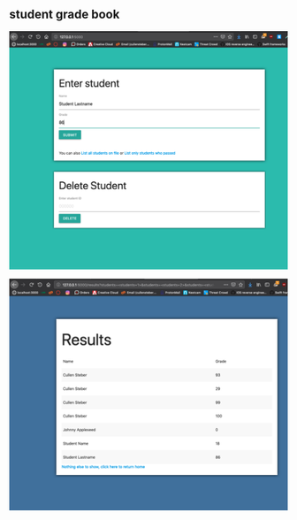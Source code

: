 ## student grade book

![](https://raw.githubusercontent.com/cullen-s/Flask-studentgradebook/master/screenshots/Screen%20Shot%202019-07-26%20at%2012.17.01%20PM.png)

![](https://raw.githubusercontent.com/cullen-s/Flask-studentgradebook/master/screenshots/Screen%20Shot%202019-07-26%20at%2012.17.14%20PM.png)
